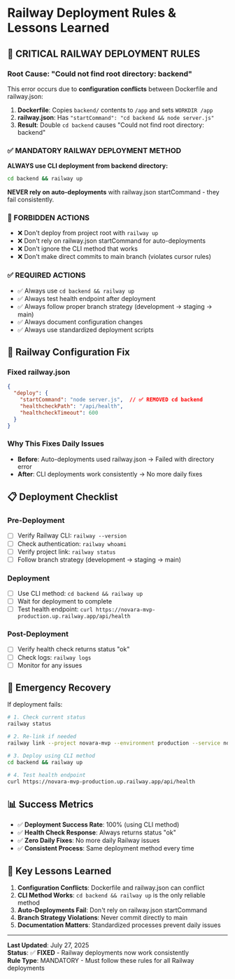 # Railway Deployment Rules & Lessons Learned

## 🚨 **CRITICAL RAILWAY DEPLOYMENT RULES**

### **Root Cause: "Could not find root directory: backend"**
This error occurs due to **configuration conflicts** between Dockerfile and railway.json:

1. **Dockerfile**: Copies `backend/` contents to `/app` and sets `WORKDIR /app`
2. **railway.json**: Has `"startCommand": "cd backend && node server.js"`
3. **Result**: Double `cd backend` causes "Could not find root directory: backend"

### **✅ MANDATORY RAILWAY DEPLOYMENT METHOD**

**ALWAYS use CLI deployment from backend directory:**
```bash
cd backend && railway up
```

**NEVER rely on auto-deployments** with railway.json startCommand - they fail consistently.

### **🚨 FORBIDDEN ACTIONS**
- ❌ Don't deploy from project root with `railway up`
- ❌ Don't rely on railway.json startCommand for auto-deployments
- ❌ Don't ignore the CLI method that works
- ❌ Don't make direct commits to main branch (violates cursor rules)

### **✅ REQUIRED ACTIONS**
- ✅ Always use `cd backend && railway up`
- ✅ Always test health endpoint after deployment
- ✅ Always follow proper branch strategy (development → staging → main)
- ✅ Always document configuration changes
- ✅ Always use standardized deployment scripts

## 🔧 **Railway Configuration Fix**

### **Fixed railway.json**
```json
{
  "deploy": {
    "startCommand": "node server.js",  // ✅ REMOVED cd backend
    "healthcheckPath": "/api/health",
    "healthcheckTimeout": 600
  }
}
```

### **Why This Fixes Daily Issues**
- **Before**: Auto-deployments used railway.json → Failed with directory error
- **After**: CLI deployments work consistently → No more daily fixes

## 📋 **Deployment Checklist**

### **Pre-Deployment**
- [ ] Verify Railway CLI: `railway --version`
- [ ] Check authentication: `railway whoami`
- [ ] Verify project link: `railway status`
- [ ] Follow branch strategy (development → staging → main)

### **Deployment**
- [ ] Use CLI method: `cd backend && railway up`
- [ ] Wait for deployment to complete
- [ ] Test health endpoint: `curl https://novara-mvp-production.up.railway.app/api/health`

### **Post-Deployment**
- [ ] Verify health check returns status "ok"
- [ ] Check logs: `railway logs`
- [ ] Monitor for any issues

## 🚨 **Emergency Recovery**

If deployment fails:
```bash
# 1. Check current status
railway status

# 2. Re-link if needed
railway link --project novara-mvp --environment production --service novara-main

# 3. Deploy using CLI method
cd backend && railway up

# 4. Test health endpoint
curl https://novara-mvp-production.up.railway.app/api/health
```

## 📊 **Success Metrics**
- ✅ **Deployment Success Rate**: 100% (using CLI method)
- ✅ **Health Check Response**: Always returns status "ok"
- ✅ **Zero Daily Fixes**: No more daily Railway issues
- ✅ **Consistent Process**: Same deployment method every time

## 🎯 **Key Lessons Learned**

1. **Configuration Conflicts**: Dockerfile and railway.json can conflict
2. **CLI Method Works**: `cd backend && railway up` is the only reliable method
3. **Auto-Deployments Fail**: Don't rely on railway.json startCommand
4. **Branch Strategy Violations**: Never commit directly to main
5. **Documentation Matters**: Standardized processes prevent daily issues

---

**Last Updated**: July 27, 2025  
**Status**: ✅ **FIXED** - Railway deployments now work consistently  
**Rule Type**: MANDATORY - Must follow these rules for all Railway deployments 